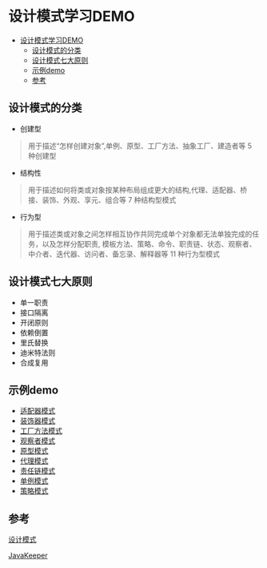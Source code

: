# 设计模式学习DEMO

- [设计模式学习DEMO](#%E8%AE%BE%E8%AE%A1%E6%A8%A1%E5%BC%8F%E5%AD%A6%E4%B9%A0demo)
    - [设计模式的分类](#%E8%AE%BE%E8%AE%A1%E6%A8%A1%E5%BC%8F%E7%9A%84%E5%88%86%E7%B1%BB)
    - [设计模式七大原则](#%E8%AE%BE%E8%AE%A1%E6%A8%A1%E5%BC%8F%E4%B8%83%E5%A4%A7%E5%8E%9F%E5%88%99)
    - [示例demo](#%E7%A4%BA%E4%BE%8Bdemo)
    - [参考](#%E5%8F%82%E8%80%83)
  
## 设计模式的分类

- 创建型

> 用于描述“怎样创建对象”,单例、原型、工厂方法、抽象工厂、建造者等 5 种创建型

- 结构性

> 用于描述如何将类或对象按某种布局组成更大的结构,代理、适配器、桥接、装饰、外观、享元、组合等 7 种结构型模式

- 行为型

> 用于描述类或对象之间怎样相互协作共同完成单个对象都无法单独完成的任务，以及怎样分配职责,
> 模板方法、策略、命令、职责链、状态、观察者、中介者、迭代器、访问者、备忘录、解释器等 11 种行为型模式

## 设计模式七大原则

- 单一职责
- 接口隔离
- 开闭原则
- 依赖倒置
- 里氏替换
- 迪米特法则
- 合成复用

## 示例demo

- [适配器模式](src/main/java/adapter)
- [装饰器模式](src/main/java/decorator)
- [工厂方法模式](src/main/java/fatory)
- [观察者模式](src/main/java/observer)
- [原型模式](src/main/java/prototype)
- [代理模式](src/main/java/proxy)
- [责任链模式](src/main/java/responsibility)
- [单例模式](src/main/java/singleton)
- [策略模式](src/main/java/Strategy)

## 参考

[设计模式](https://refactoringguru.cn/design-patterns)

[JavaKeeper](http://www.starfish.ink/design-pattern)

